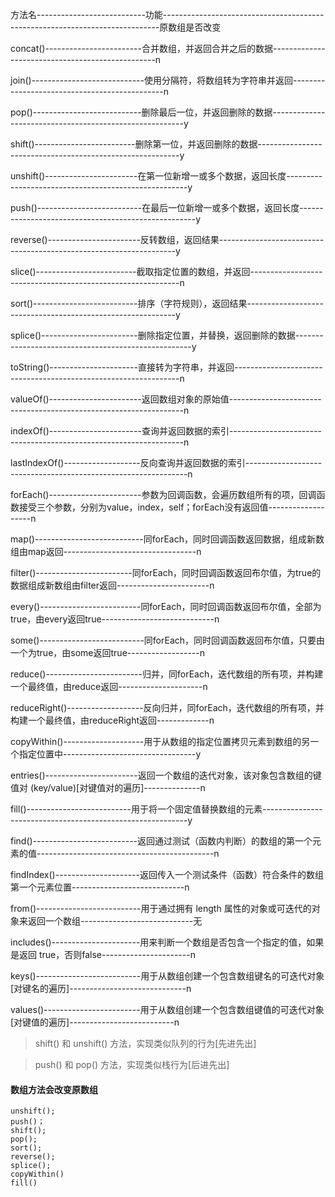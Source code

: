 方法名---------------------------功能-----------------------------------------------------------------------------原数组是否改变

concat()------------------------合并数组，并返回合并之后的数据-------------------------------------------------n

join()----------------------------使用分隔符，将数组转为字符串并返回----------------------------------------------n

pop()---------------------------删除最后一位，并返回删除的数据--------------------------------------------------------y

shift()-------------------------删除第一位，并返回删除的数据----------------------------------------------------------y

unshift()-----------------------在第一位新增一或多个数据，返回长度-----------------------------------------------------y

push()--------------------------在最后一位新增一或多个数据，返回长度----------------------------------------------------y

reverse()-----------------------反转数组，返回结果-------------------------------------------------------------------y

slice()-------------------------截取指定位置的数组，并返回------------------------------------------------------------n

sort()--------------------------排序（字符规则），返回结果------------------------------------------------------------y

splice()------------------------删除指定位置，并替换，返回删除的数据----------------------------------------------------y

toString()----------------------直接转为字符串，并返回----------------------------------------------------------------n

valueOf()-----------------------返回数组对象的原始值------------------------------------------------------------------n

indexOf()-----------------------查询并返回数据的索引------------------------------------------------------------------n

lastIndexOf()-------------------反向查询并返回数据的索引---------------------------------------------------------------n

forEach()-----------------------参数为回调函数，会遍历数组所有的项，回调函数接受三个参数，分别为value，index，self；forEach没有返回值-------------------n

map()---------------------------同forEach，同时回调函数返回数据，组成新数组由map返回---------------------------------n

filter()------------------------同forEach，同时回调函数返回布尔值，为true的数据组成新数组由filter返回-----------------------n

every()-------------------------同forEach，同时回调函数返回布尔值，全部为true，由every返回true----------------------------n

some()--------------------------同forEach，同时回调函数返回布尔值，只要由一个为true，由some返回true------------------n

reduce()------------------------归并，同forEach，迭代数组的所有项，并构建一个最终值，由reduce返回---------------------n

reduceRight()-------------------反向归并，同forEach，迭代数组的所有项，并构建一个最终值，由reduceRight返回-------------n

copyWithin()--------------------用于从数组的指定位置拷贝元素到数组的另一个指定位置中---------------------------------y

entries()-----------------------返回一个数组的迭代对象，该对象包含数组的键值对 (key/value)[对键值对的遍历]--------------n

fill()--------------------------用于将一个固定值替换数组的元素-----------------------------------------------------------y

find()--------------------------返回通过测试（函数内判断）的数组的第一个元素的值--------------------------------------------n

findIndex()---------------------返回传入一个测试条件（函数）符合条件的数组第一个元素位置----------------------------n

from()--------------------------用于通过拥有 length 属性的对象或可迭代的对象来返回一个数组----------------------------无

includes()----------------------用来判断一个数组是否包含一个指定的值，如果是返回 true，否则false----------------------n

keys()--------------------------用于从数组创建一个包含数组键名的可迭代对象[对键名的遍历]-----------------------------n

values()------------------------用于从数组创建一个包含数组键值的可迭代对象[对键值的遍历]--------------------------n


> shift() 和 unshift() 方法，实现类似队列的行为[先进先出]

> push() 和 pop() 方法，实现类似栈行为[后进先出]


#### 数组方法会改变原数组
```
unshift();
push()；
shift();
pop();
sort();
reverse();
splice();
copyWithin()
fill()
```
